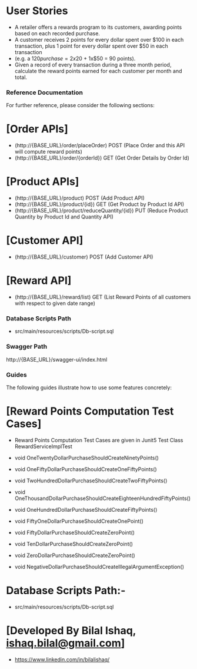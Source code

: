 # User Stories

* A retailer offers a rewards program to its customers, awarding points based on each recorded purchase.
* A customer receives 2 points for every dollar spent over $100 in each transaction, plus 1 point for every dollar
  spent over $50 in each transaction
* (e.g. a $120 purchase = 2x$20 + 1x$50 = 90 points).
* Given a record of every transaction during a three month period, calculate the reward points earned for each
  customer per month and total.

### Reference Documentation



For further reference, please consider the following sections:

# [Order APIs]
* (http://{BASE_URL}/order/placeOrder) POST (Place Order and this API will compute reward points)
* (http://{BASE_URL}/order/{orderId})  GET  (Get Order Details by Order Id)

# [Product APIs]
* (http://{BASE_URL}/product) POST (Add Product API)
* (http://{BASE_URL}/product/{id}) GET (Get Product by Product Id API)
* (http://{BASE_URL}/product/reduceQuantity/{id}) PUT (Reduce Product Quantity by Product Id and Quantity API)

# [Customer API]
* (http://{BASE_URL}/customer) POST (Add Customer API)

# [Reward API]
* (http://{BASE_URL}/reward/list) GET (List Reward Points of all customers with respect to given date range)

### Database Scripts Path 
* src/main/resources/scripts/Db-script.sql

### Swagger Path
http://{BASE_URL}/swagger-ui/index.html

### Guides

The following guides illustrate how to use some features concretely:

# [Reward Points Computation Test Cases]
  
* Reward Points Computation Test Cases are given in Junit5 Test Class RewardServiceImplTest

*  void OneTwentyDollarPurchaseShouldCreateNinetyPoints()
*  void OneFiftyDollarPurchaseShouldCreateOneFiftyPoints()
*  void TwoHundredDollarPurchaseShouldCreateTwoFiftyPoints()
*  void OneThousandDollarPurchaseShouldCreateEighteenHundredFiftyPoints()
*  void OneHundredDollarPurchaseShouldCreateFiftyPoints()
*  void FiftyOneDollarPurchaseShouldCreateOnePoint()
*  void FiftyDollarPurchaseShouldCreateZeroPoint()
*  void TenDollarPurchaseShouldCreateZeroPoint()
*  void ZeroDollarPurchaseShouldCreateZeroPoint()
*  void NegativeDollarPurchaseShouldCreateIllegalArgumentException()

# Database Scripts Path:-
* src/main/resources/scripts/Db-script.sql

# [Developed By Bilal Ishaq, ishaq.bilal@gmail.com] 
* https://www.linkedin.com/in/bilalishaq/
